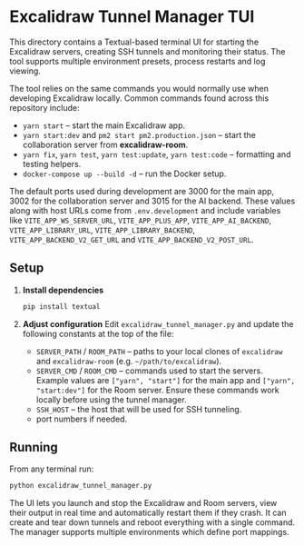 # Excalidraw Tunnel Manager TUI

This directory contains a Textual-based terminal UI for starting the Excalidraw servers, creating SSH tunnels and monitoring their status. The tool supports multiple environment presets, process restarts and log viewing.

The tool relies on the same commands you would normally use when developing Excalidraw locally. Common commands found across this repository include:

- `yarn start` – start the main Excalidraw app.
- `yarn start:dev` and `pm2 start pm2.production.json` – start the collaboration server from **excalidraw-room**.
- `yarn fix`, `yarn test`, `yarn test:update`, `yarn test:code` – formatting and testing helpers.
- `docker-compose up --build -d` – run the Docker setup.

The default ports used during development are 3000 for the main app, 3002 for the collaboration server and 3015 for the AI backend. These values along with host URLs come from `.env.development` and include variables like `VITE_APP_WS_SERVER_URL`, `VITE_APP_PLUS_APP`, `VITE_APP_AI_BACKEND`, `VITE_APP_LIBRARY_URL`, `VITE_APP_LIBRARY_BACKEND`, `VITE_APP_BACKEND_V2_GET_URL` and `VITE_APP_BACKEND_V2_POST_URL`.

## Setup

1. **Install dependencies**

   ```bash
   pip install textual
   ```

2. **Adjust configuration** Edit `excalidraw_tunnel_manager.py` and update the following constants at the top of the file:
   - `SERVER_PATH` / `ROOM_PATH` – paths to your local clones of `excalidraw` and `excalidraw-room` (e.g. `~/path/to/excalidraw`).
   - `SERVER_CMD` / `ROOM_CMD` – commands used to start the servers. Example values are `["yarn", "start"]` for the main app and `["yarn", "start:dev"]` for the Room server. Ensure these commands work locally before using the tunnel manager.
   - `SSH_HOST` – the host that will be used for SSH tunneling.
   - port numbers if needed.

## Running

From any terminal run:

```bash
python excalidraw_tunnel_manager.py
```

The UI lets you launch and stop the Excalidraw and Room servers, view their output in real time and automatically restart them if they crash. It can create and tear down tunnels and reboot everything with a single command. The manager supports multiple environments which define port mappings.
